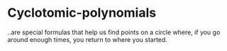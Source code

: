 # Cyclotomic-polynomials
..are special formulas that help us find points on a circle where, if you go around enough times, you return to where you started.
